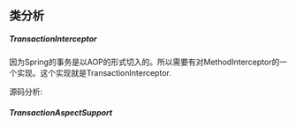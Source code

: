 ## 类分析

##### TransactionInterceptor

因为Spring的事务是以AOP的形式切入的。所以需要有对MethodInterceptor的一个实现。这个实现就是TransactionInterceptor.

源码分析: 

##### TransactionAspectSupport

